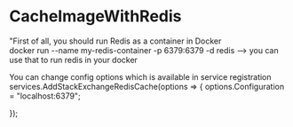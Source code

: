 # CacheImageWithRedis
"First of all, you should run Redis as a container in Docker </br>
docker run --name my-redis-container -p 6379:6379 -d redis  --> you can use that to run redis in your docker </br>

 You can change config options which is available in service registration </br>
 services.AddStackExchangeRedisCache(options =>
 {
     options.Configuration = "localhost:6379";

 });


